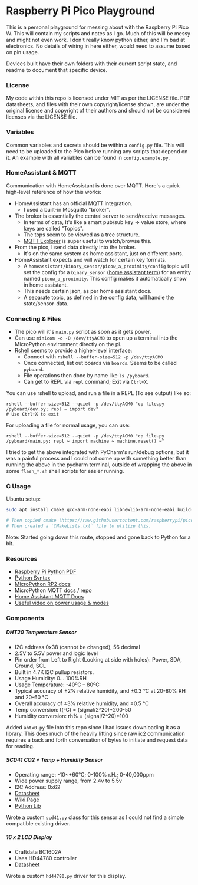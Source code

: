 # Raspberry Pi Pico Playground

This is a personal playground for messing about with the Raspberry Pi Pico W.
This will contain my scripts and notes as I go.
Much of this will be messy and might not even work. I don't really know python either, and I'm bad at electronics. No details of wiring in here either, would need to assume based on pin usage. 

Devices built have their own folders with their current script state, and readme to document that specific device.

### License

My code within this repo is licensed under MIT as per the LICENSE file.
PDF datasheets, and files with their own copyright/license shown, are under the original license and copyright of their authors and should not be considered licenses via the LICENSE file.

### Variables

Common variables and secrets should be within a `config.py` file. This will need to be uploaded to the Pico before running any scripts that depend on it. An example with all variables can be found in `config.example.py`.

### HomeAssistant & MQTT

Communication with HomeAssistant is done over MQTT. Here's a quick high-level reference of how this works:

- HomeAssistant has an official MQTT integration.
  - I used a built-in Mosquitto "broker".
- The broker is essentially the central server to send/receive messages.
  - In terms of data, It's like a smart pub/sub key => value store, where keys are called "Topics".
  - The tops seem to be viewed as a tree structure. 
  - [MQTT Explorer](http://mqtt-explorer.com/) is super useful to watch/browse this.
- From the pico, I send data directly into the broker.
  - It's on the same system as home assistant, just on different ports.
- HomeAssistant expects and will watch for certain key formats.
  -  A `homeassistant/binary_sensor/picow_a_proximity/config` topic will set the config for a `binary_sensor` ([home assistant term](https://www.home-assistant.io/integrations/binary_sensor.mqtt)) for an entity named `picow_a_proximity`. This config makes it automatically show in home assistant. 
    - This needs certain json, as per home assistant docs.
  - A separate topic, as defined in the config data, will handle the state/sensor-data. 

### Connecting & Files

- The pico will it's `main.py` script as soon as it gets power.
- Can use `minicom -o -D /dev/ttyACM0` to open up a terminal into the MicroPython environment directly on the pi.
- [Rshell](https://github.com/dhylands/rshell) seems to provide a higher-level interface:
  - Connect with `rshell --buffer-size=512 -p /dev/ttyACM0`
  - Once connected, list out boards via `boards`. Seems to be called `pyboard`.
  - File operations then done by name like `ls /pyboard`.
  - Can get to REPL via `repl` command; Exit via `Ctrl+X`.

You can use rshell to upload, and run a file in a REPL (To see output) like so:

```shell
rshell --buffer-size=512 --quiet -p /dev/ttyACM0 "cp file.py /pyboard/dev.py; repl ~ import dev"
# Use Ctrl+X to exit
```

For uploading a file for normal usage, you can use:

```shell
rshell --buffer-size=512 --quiet -p /dev/ttyACM0 "cp file.py /pyboard/main.py; repl ~ import machine ~ machine.reset() ~"
```

I tried to get the above integrated with PyCharm's run/debug options, but it was a painful process and I could not come up with something better than running the above in the pycharm terminal, outside of wrapping the above in some `flash_*.sh` shell scripts for easier running.

### C Usage

Ubuntu setup:

```bash
sudo apt install cmake gcc-arm-none-eabi libnewlib-arm-none-eabi build-essential libstdc++-arm-none-eabi-newlib

# Then copied cmake (https://raw.githubusercontent.com/raspberrypi/pico-sdk/master/external/pico_sdk_import.cmake) file to project.
# Then created a `CMakeLists.txt` file to utilize this.
```

Note: Started going down this route, stopped and gone back to Python for a bit.

### Resources

- [Raspberry Pi Python PDF](https://datasheets.raspberrypi.com/pico/raspberry-pi-pico-python-sdk.pdf)
- [Python Syntax](https://learnxinyminutes.com/docs/python/)
- [MicroPython RP2 docs](https://docs.micropython.org/en/latest/rp2/quickref.html)
- MicroPython MQTT [docs](https://mpython.readthedocs.io/en/master/library/mPython/umqtt.simple.html) / [repo](https://github.com/micropython/micropython-lib/tree/master/micropython/umqtt.simple)
- [Home Assistant MQTT Docs](https://www.home-assistant.io/integrations/mqtt/#mqtt-discovery)
- [Useful video on power usage & modes](https://youtu.be/GqmnV_T4yAU?t=327)

### Components

##### DHT20 Temperature Sensor

- I2C address 0x38 (cannot be changed), 56 decimal
- 2.5V to 5.5V power and logic level
- Pin order from Left to Right (Looking at side with holes): Power, SDA, Ground, SCL
- Built in 4.7K I2C pullup resistors.
- Usage Humidity: 0... 100%RH
- Usage Temperature: -40ºC – 80ºC
- Typical accuracy of ±2% relative humidity, and ±0.3 °C at 20-80% RH and 20-60 °C
- Overall accuracy of ±3% relative humidity, and ±0.5 °C
- Temp conversion: t(°C) = (signal/2^20)*200-50
- Humidity conversion: rh% = (signal/2^20)*100


Added `ahtx0.py` file into this repo since I had issues downloading it as a library.
This does much of the heavily lifting since raw ic2 communication requires a back and forth conversation of bytes to initiate and request data for reading.

##### SCD41 CO2 + Temp + Humidity Sensor

- Operating range: -10~+60℃; 0-100% r.H.; 0-40,000ppm
- Wide power supply range, from 2.4v to 5.5v
- I2C Address: 0x62
- [Datasheet](https://files.seeedstudio.com/wiki/Grove-CO2&Temperature&HumiditySensor-SCD4/res/Sensirion_CO2_Sensors_SCD4x_Datasheet.pdf)
- [Wiki Page](https://wiki.seeedstudio.com/Grove-CO2_&_Temperature_&_Humidity_Sensor-SCD41/)
- [Python Lib](https://sensirion.github.io/python-i2c-scd/installation.html)

Wrote a custom `scd41.py` class for this sensor as I could not find a simple compatible existing driver.

##### 16 x 2 LCD Display

- Craftdata BC1602A
- Uses HD44780 controller
- [Datasheet](https://www.sparkfun.com/datasheets/LCD/HD44780.pdf)

Wrote a custom `hd44780.py` driver for this display.